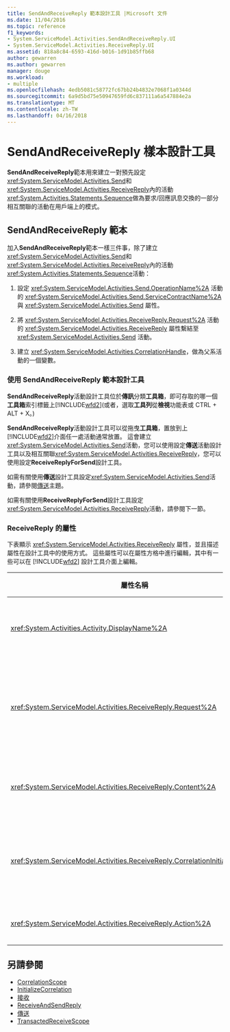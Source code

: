 ```yaml
---
title: SendAndReceiveReply 範本設計工具 |Microsoft 文件
ms.date: 11/04/2016
ms.topic: reference
f1_keywords:
- System.ServiceModel.Activities.SendAndReceiveReply.UI
- System.ServiceModel.Activities.ReceiveReply.UI
ms.assetid: 818a8c84-6593-416d-b016-1d91b85ffb68
author: gewarren
ms.author: gewarren
manager: douge
ms.workload:
- multiple
ms.openlocfilehash: 4edb5081c58772fc67bb24b4832e7068f1a0344d
ms.sourcegitcommit: 6a9d5bd75e50947659fd6c837111a6a547884e2a
ms.translationtype: MT
ms.contentlocale: zh-TW
ms.lasthandoff: 04/16/2018
---
```

# <a name="sendandreceivereply-template-designer"></a>SendAndReceiveReply 樣本設計工具

**SendAndReceiveReply**範本用來建立一對預先設定<xref:System.ServiceModel.Activities.Send>和<xref:System.ServiceModel.Activities.ReceiveReply>內的活動<xref:System.Activities.Statements.Sequence>做為要求/回應訊息交換的一部分相互關聯的活動在用戶端上的模式。

## <a name="the-sendandreceivereply-template"></a>SendAndReceiveReply 範本
 加入**SendAndReceiveReply**範本一樣三件事，除了建立<xref:System.ServiceModel.Activities.Send>和<xref:System.ServiceModel.Activities.ReceiveReply>內的活動<xref:System.Activities.Statements.Sequence>活動：

1.  設定 <xref:System.ServiceModel.Activities.Send.OperationName%2A> 活動的 <xref:System.ServiceModel.Activities.Send.ServiceContractName%2A> 與 <xref:System.ServiceModel.Activities.Send> 屬性。

2.  將 <xref:System.ServiceModel.Activities.ReceiveReply.Request%2A> 活動的 <xref:System.ServiceModel.Activities.ReceiveReply> 屬性繫結至 <xref:System.ServiceModel.Activities.Send> 活動。

3.  建立 <xref:System.ServiceModel.Activities.CorrelationHandle>，做為父系活動的一個變數。

### <a name="using-the-sendandreceivereply-template-designer"></a>使用 SendAndReceiveReply 範本設計工具
 **SendAndReceiveReply**活動設計工具位於**傳訊**分類**工具箱**，即可存取的哪一個**工具箱**索引標籤上[!INCLUDE[wfd2](../workflow-designer/includes/wfd2_md.md)](或者，選取**工具列**從**檢視**功能表或 CTRL + ALT + X。)

 **SendAndReceiveReply**活動設計工具可以從拖曳**工具箱**，置放到上[!INCLUDE[wfd2](../workflow-designer/includes/wfd2_md.md)]介面任一處活動通常放置。 這會建立<xref:System.ServiceModel.Activities.Send>活動，您可以使用設定**傳送**活動設計工具以及相互關聯<xref:System.ServiceModel.Activities.ReceiveReply>，您可以使用設定**ReceiveReplyForSend**設計工具。

 如需有關使用**傳送**設計工具設定<xref:System.ServiceModel.Activities.Send>活動，請參閱[傳送](../workflow-designer/send-activity-designer.md)主題。

 如需有關使用**ReceiveReplyForSend**設計工具設定<xref:System.ServiceModel.Activities.ReceiveReply>活動，請參閱下一節。

### <a name="properties-of-receivereply"></a>ReceiveReply 的屬性
 下表顯示 <xref:System.ServiceModel.Activities.ReceiveReply> 屬性，並且描述屬性在設計工具中的使用方式。 這些屬性可以在屬性方格中進行編輯，其中有一些可以在 [!INCLUDE[wfd2](../workflow-designer/includes/wfd2_md.md)] 設計工具介面上編輯。

|屬性名稱|必要項|使用方式|
|-------------------|--------------|-----------|
|<xref:System.Activities.Activity.DisplayName%2A>|False|<xref:System.ServiceModel.Activities.ReceiveReply> 活動可選用的易記名稱。 預設為 ReceiveReplyForSend。<br /><br /> 雖然不是必須使用非預設值做為易記 <xref:System.Activities.Activity.DisplayName%2A>，但建議您盡量使用這類型的值。|
|<xref:System.ServiceModel.Activities.ReceiveReply.Request%2A>|True|參考到與這個 <xref:System.ServiceModel.Activities.Send> 活動成對的 <xref:System.ServiceModel.Activities.ReceiveReply> 活動。 這個屬性不能**null**。 用戶端會同時使用 <xref:System.ServiceModel.Activities.Send> 和 <xref:System.ServiceModel.Activities.ReceiveReply> 活動，以製作要求/回應傳訊模式的模型。 這個屬性會指定哪個 <xref:System.ServiceModel.Activities.Send> 活動為成對的活動。 在設計工具中，您不能編輯這個屬性，因為這個屬性自動繫結至您先前建立 <xref:System.ServiceModel.Activities.Send> 活動的來源 <xref:System.ServiceModel.Activities.ReceiveReply> 活動。|
|<xref:System.ServiceModel.Activities.ReceiveReply.Content%2A>|False|指定要接收的訊息或參數內容。 這可以是 <xref:System.ServiceModel.Activities.ReceiveMessageContent> 活動或 <xref:System.ServiceModel.Activities.ReceiveParametersContent> 活動。 編輯這個屬性旁邊的橢圓形按鈕，即可**內容**在屬性方格，或按一下欄位**定義...**按鈕**內容**上加上標籤**接收**活動設計工具介面。 兩者都顯示**內容定義**對話方塊。 如需如何使用此方塊的詳細資訊，請參閱[內容定義對話方塊](../workflow-designer/content-definition-dialog-box.md)主題。|
|<xref:System.ServiceModel.Activities.ReceiveReply.CorrelationInitializers%2A>|False|指定 <xref:System.ServiceModel.Activities.CorrelationInitializer> 物件的集合，這些物件會初始化多個 <xref:System.ServiceModel.Activities.CorrelationHandle> 物件，用來設定工作流程內的這個 <xref:System.ServiceModel.Activities.Receive> 活動。 按一下省略符號按鈕旁的 [<xref:System.ServiceModel.Activities.Receive.CorrelationInitializers%2A>屬性以開啟 [屬性] 方格中的**加入相互關聯初始設定式**] 對話方塊。 如需使用此方塊的詳細資訊，請參閱[加入 CorrelationInitializers 對話方塊](../workflow-designer/add-correlationinitializers-dialog-box.md)主題。|
|<xref:System.ServiceModel.Activities.ReceiveReply.Action%2A>|False|指定訊息的動作標頭。 如果沒有明確設定，其值會預設為：<br /><br /> **https://tempuri.org/{service 合約命名空間} / {服務合約名稱} / {作業名稱}。**|

## <a name="see-also"></a>另請參閱

- [CorrelationScope](../workflow-designer/correlationscope-activity-designer.md)
- [InitializeCorrelation](../workflow-designer/initializecorrelation-activity-designer.md)
- [接收](../workflow-designer/receive-activity-designer.md)
- [ReceiveAndSendReply](../workflow-designer/receiveandsendreply-template-designer.md)
- [傳送](../workflow-designer/send-activity-designer.md)
- [TransactedReceiveScope](../workflow-designer/transactedreceivescope-activity-designer.md)